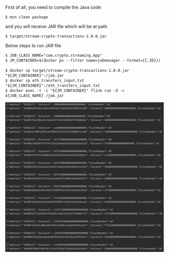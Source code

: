 First of all, you need to compile the Java code 

```
$ mvn clean package
``` 

and you will receive JAR file which will be at path

```
$ target/stream-crypto-transactions-1.0.0.jar
```

Below steps to run JAR file
```
$ JOB_CLASS_NAME="com.crypto.streaming.App"
$ JM_CONTAINER=$(docker ps --filter name=jobmanager --format={{.ID}})

$ docker cp target/stream-crypto-transactions-1.0.0.jar "${JM_CONTAINER}":/job.jar
$ docker cp eth_transfers_input.txt "${JM_CONTAINER}":/eth_transfers_input.txt 
$ docker exec -t -i "${JM_CONTAINER}" flink run -d -c ${JOB_CLASS_NAME} /job.jar
```

![sample](screenshot.png)
